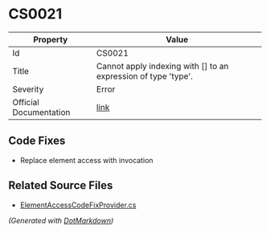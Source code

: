 # CS0021

| Property               | Value                                                             |
| ---------------------- | ----------------------------------------------------------------- |
| Id                     | CS0021                                                            |
| Title                  | Cannot apply indexing with \[\] to an expression of type 'type'\. |
| Severity               | Error                                                             |
| Official Documentation | [link](http://docs.microsoft.com/en-us/dotnet/csharp/misc/cs0021) |

## Code Fixes

* Replace element access with invocation

## Related Source Files

* [ElementAccessCodeFixProvider.cs](../../src/CodeFixes/CSharp/CodeFixes/ElementAccessCodeFixProvider.cs)

*\(Generated with [DotMarkdown](http://github.com/JosefPihrt/DotMarkdown)\)*